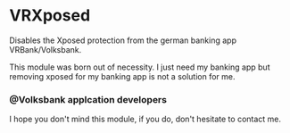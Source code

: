 # VRXposed
Disables the Xposed protection from the german banking app VRBank/Volksbank.

This module was born out of necessity. I just need my banking app but removing xposed for my banking app is not a solution for me.

### @Volksbank applcation developers

I hope you don't mind this module, if you do, don't hesitate to contact me.
